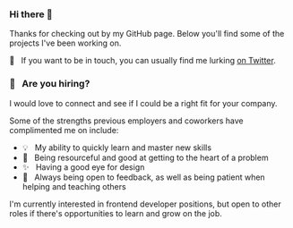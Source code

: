 ### Hi there 👋

<!--
**ElineJ/ElineJ** is a ✨ _special_ ✨ repository because its `README.md` (this file) appears on your GitHub profile.

Here are some ideas to get you started:

- 🔭 I’m currently working on ...
- 🌱 I’m currently learning ...
- 👯 I’m looking to collaborate on ...
- 🤔 I’m looking for help with ...
- 💬 Ask me about ...
- 📫 How to reach me: ...
- 😄 Pronouns: ...
- ⚡ Fun fact: ...
-->

Thanks for checking out by my GitHub page. Below you'll find some of the projects I've been working on. 

:speech_balloon: &nbsp; If you want to be in touch, you can usually find me lurking [on Twitter](https://twitter.com/ElineJacobse). <br>


### :briefcase: &nbsp; Are you hiring? 

I would love to connect and see if I could be a right fit for your company. 

Some of the strengths previous employers and coworkers have complimented me on include:
- :bulb:  &nbsp; My ability to quickly learn and master new skills 
- :mag_right: &nbsp; Being resourceful and good at getting to the heart of a problem
- ✨  &nbsp; Having a good eye for design
- 👯  &nbsp; Always being open to feedback, as well as being patient when helping and teaching others


 I'm currently interested in frontend developer positions, but open to other roles if there's opportunities to learn and grow on the job.


